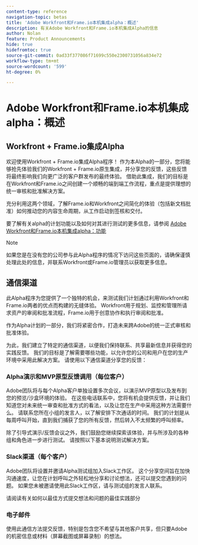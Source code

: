 ```yaml
---
content-type: reference
navigation-topic: betas
title: 'Adobe Workfront和Frame.io本机集成alpha：概述'
description: 有关Adobe Workfront和Frame.io本机集成Alpha的信息
author: Nolan
feature: Product Announcements
hide: true
hidefromtoc: true
source-git-commit: 0ad33f377086f71699c550e2300731056a834e72
workflow-type: tm+mt
source-wordcount: '599'
ht-degree: 0%

---
```



# Adobe Workfront和Frame.io本机集成alpha：概述

## Workfront + Frame.io集成Alpha

欢迎使用Workfront + Frame.io集成Alpha程序！ 作为本Alpha的一部分，您将能够抢先体验我们的Workfront + Frame.io原生集成，并分享您的反馈，这些反馈将最终影响我们向更广泛的客户群发布的最终体验。 借助此集成，我们的目标是在Workfront和Frame.io之间创建一个顺畅的端到端工作流程，重点是提供理想的统一审核和批准解决方案。

充分利用这两个领域，了解Frame.io和Workfront之间简化的体验（包括新文档批准）如何推动您的内容生命周期，从工作启动到签核和交付。


要了解有关alpha的计划功能以及如何对其进行测试的更多信息，请参阅 [Adobe Workfront和Frame.io本机集成alpha：功能](/help/quicksilver/product-announcements/betas/frame-io-wf-integration-alpha/frame-io-wf-integration-alpha-features.md)

>[!NOTE]
>
>如果您是在没有您的公司参与此Alpha程序的情况下访问这些页面的，请确保谨慎处理此处的信息，并联系Workfront或Frame.io管理员以获取更多信息。

## 通信渠道

此Alpha程序为您提供了一个独特的机会，来测试我们计划通过利用Workfront和Frame.io两者的优点而构建的无缝体验。 Workfront用于规划、监控和管理所请求资产的审阅和批准流程，Frame.io用于创意协作和执行审阅和批准。

作为Alpha计划的一部分，我们将紧密合作，打造未来跨Adobe的统一正式审核和批准体验。

为此，我们建立了特定的通信渠道，以便我们保持联系、共享最新信息并获得您的实践反馈。 我们的目标是了解需要哪些功能，以允许您的公司和用户在您的生产环境中采用此解决方案。 请使用以下通信渠道分享您的反馈：

### Alpha演示和MVP原型反馈调用（每位客户）

Adobe团队将与每个Alpha客户单独设置多次会议，以演示MVP原型以及发布到您的预览/沙盒环境的体验。 在这些电话联系中，您将有机会提供反馈，并让我们知道您对未来统一审查和批准方式的看法，以及让您在生产中采用这种方法需要什么。 请联系您所在小组的发言人，以了解安排下次通话的时间。 我们的计划是从每周呼叫开始，直到我们捕获了您的所有反馈，然后转入不太频繁的呼叫频率。

除了引导式演示/反馈会议之外，我们鼓励您继续探索该体验，并与所涉及的各种组和角色进一步进行测试。 请按照以下基本说明测试解决方案。

### Slack渠道（每个客户）

Adobe团队将设置并邀请Alpha测试组加入Slack工作区。 这个分享空间旨在加快沟通速度，让您在计划呼叫之外轻松地分享和讨论想法，还可以提交您遇到的问题。 如果您未被邀请使用此Slack工作区，请与测试组的发言人联系。

请阅读有关如何以最佳方式提交想法和问题的最佳实践部分

### 电子邮件

使用此通信方法提交反馈，特别是包含您不希望与其他客户共享，但只要Adobe的机密信息或材料（屏幕截图或屏幕录制）的想法。


<!--
## Send feedback 

We value your input and believe that your perspective is crucial in helping us create the best experience possible. Because we're specifically looking at understanding what capabilities would be required to have you adopt the solution in Production, please   

Mention it during our regular demo/feedback calls 

Share it on our alpha program slack channel  

Or send it via e-mail to ossmann@adobe.com 

### How to best submit ideas 

Please try to give as much context as possible by describing 

The goal you want to achieve (aka "Job-to-be-done") 

the problem that keeps you from achieving this goal 

how a potential solution could look like 

Don't forget to include screenshots or screen recordings as well as examples to best describe your idea.  

## How to best submit issues / bugs 

In case you discover any issues or bugs please share them via our Slack channel so it's easier for the team to ask questions and have them resolved as soon as possible. 

Please try to give as much context as possible by answering the following questions: 

What did you expect to happen? 

What really happened? 

Steps to reproduce the issue?  

Please attach a screenshot if possible -->
